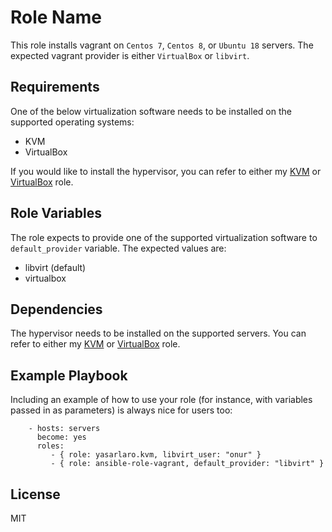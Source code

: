 Role Name
=========

This role installs vagrant on `Centos 7`,  `Centos 8`, or `Ubuntu 18` servers. The expected vagrant provider is either `VirtualBox` or `libvirt`.

Requirements
------------

One of the below virtualization software needs to be installed on the supported operating systems:
- KVM
- VirtualBox

If you would like to install the hypervisor, you can refer to either my [KVM](https://galaxy.ansible.com/yasarlaro/kvm) or [VirtualBox](https://galaxy.ansible.com/yasarlaro/virtualbox) role.

Role Variables
--------------

The role expects to provide one of the supported virtualization software to `default_provider` variable. The expected values are:
- libvirt (default)
- virtualbox

Dependencies
------------

The hypervisor needs to be installed on the supported servers. You can refer to either my [KVM](https://galaxy.ansible.com/yasarlaro/kvm) or [VirtualBox](https://galaxy.ansible.com/yasarlaro/virtualbox) role.

Example Playbook
----------------

Including an example of how to use your role (for instance, with variables passed in as parameters) is always nice for users too:

```
    - hosts: servers
      become: yes
      roles:
         - { role: yasarlaro.kvm, libvirt_user: "onur" }
         - { role: ansible-role-vagrant, default_provider: "libvirt" }
```

License
-------

MIT

